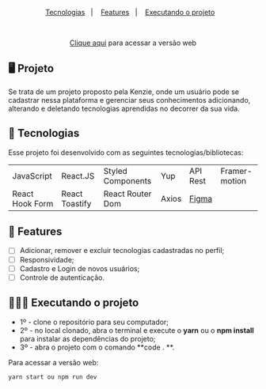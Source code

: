 <p align="center">
  <a href="#-tecnologias">Tecnologias</a>&nbsp;&nbsp;&nbsp;|&nbsp;&nbsp;&nbsp;
  <a href="#-features">Features</a>&nbsp;&nbsp;&nbsp;|&nbsp;&nbsp;&nbsp;
  <a href="#-executando-o-projeto">Executando o projeto</a>&nbsp;&nbsp;&nbsp;
</p>

<br>

<p align="center">
  <a href="https://kenziehub-leo.vercel.app/" target="_blank">Clique aqui</a> para acessar a versão web
</p>

## 🖥️ Projeto

Se trata de um projeto proposto pela Kenzie, onde um usuário pode se cadastrar nessa plataforma e gerenciar seus conhecimentos adicionando, alterando e deletando tecnologias aprendidas no decorrer da sua vida.

## 📲 Tecnologias

Esse projeto foi desenvolvido com as seguintes tecnologias/bibliotecas:

<table border="0">
 <tr>
<td> JavaScript</td>
<td> React.JS</td>
<td> Styled Components</td>
<td> Yup</td>
<td> API Rest</td>
<td> Framer-motion</td>
 </tr>
 <tr>
<td> React Hook Form</td>
<td> React Toastify</td>
<td> React Router Dom</td>
<td> Axios</td>
<td> 
  <a href="https://www.figma.com/file/ccZ4uMlJtuBQISDzCCI1Vq/Kenzie-Hub?node-id=0%3A1/" target="_blank"> Figma </a> 
</td>

 </tr>
</table>

## 🌟 Features

-   [ ] Adicionar, remover e excluir tecnologias cadastradas no perfil;
-   [ ] Responsividade;
-   [ ] Cadastro e Login de novos usuários;
-   [ ] Controle de autenticação.

## 👨🏻‍💻 Executando o projeto

- 1º - clone o repositório para seu computador;
- 2º - no local clonado, abra o terminal e execute o **yarn** ou o **npm install** para instalar as dependências do projeto;
- 3º - abra o projeto com o comando **code . **.

Para acessar a versão web:

```cl
yarn start ou npm run dev
```
